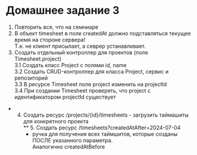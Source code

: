 # Домашнее задание 3
1. Повторить все, что на семниаре
2. В объект timesheet в поле createdAt должно подставляться текущее время на стороне сервера!  
Т.е. не клиент присылает, а севрер устанавливает.
3. Создать отдельный контроллер для проектов (поле Timesheet.project)  
3.1 Создать класс Project с полями id, name  
3.2 Создать CRUD-контроллер для класса Project, сервис и репозиторий  
3.3 В ресурсе Timesheet поле project изменить на projectId  
3.4 При создании Timesheet проверять, что project с идентификатором projectId существует  
* 4. Создать ресурс /projects/{id}/timesheets - загрузить таймашиты для конкретного проекта  
** 5. Создать ресурс /timesheets?createdAtAfter=2024-07-04  
       - ручка для получения всех таймшитов, которые созданы ПОСЛЕ указанного параметра.  
       Аналогично createdAtBefore